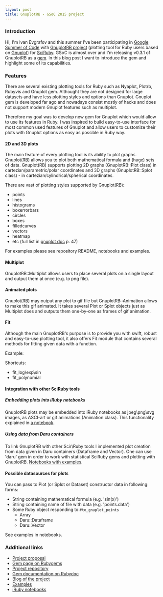 ```yaml
---
layout: post
title: GnuplotRB - GSoC 2015 project
---
```

### Introduction

Hi, I'm Ivan Evgrafov and this summer I've been participating in [Google Summer of Code]()
 with [GnuplotRB project]() (plotting tool for Ruby users based on [Gnuplot]())
 for [SciRuby](). GSoC is almost over and I'm releasing v0.3.1 of GnuplotRB as a [gem]().
 In this blog post I want to introduce the gem and highlight some of its capabilities.

### Features

There are several existing plotting tools for Ruby such as Nyaplot, Plotrb, Rubyvis
 and Gnuplot gem. Althought they are not designed for large datasets and have less
 plotting styles and options than Gnuplot. Gnuplot gem is developed far ago and nowadays consist
 mostly of hacks and does not support modern Gnuplot features such as multiplot.

Therefore my goal was to develop new gem for Gnuplot which would allow to use its
 features in Ruby. I was inspired to build easy-to-use interface for most common
 used features of Gnuplot and allow users to customize their plots with
 Gnuplot options as easy as possible in Ruby way.

#### 2D and 3D plots

The main feature of every plotting tool is its ability to plot graphs. Gnuplot(RB) allows you
 to plot both mathematical formula  and (huge) sets of data. Gnuplot(RB) supports plotting
 2D graphs (GnuplotRB::Plot class)  in cartezian/parametric/polar coordinates and 3D
 graphs (GnuplotRB::Splot class) - in cartezian/cylindrical/spherical coordinates.

There are vast of plotting styles supported by Gnuplot(RB):

- points
- lines
- histograms
- boxerrorbars
- circles
- boxes
- filledcurves
- vectors
- heatmap
- etc (full list in [gnuplot doc](http://www.gnuplot.info/docs_5.0/gnuplot.pdf) p. 47)

For examples please see repository README, notebooks and examples.

#### Multiplot

GnuplotRB::Multiplot allows users to place several plots on a single layout and output
 them at once (e.g. to png file).

#### Animated plots

Gnuplot(RB) may output any plot to gif file but GnuplotRB::Animation allows
 to make this gif animated. It takes several Plot or Splot objects just as
 Multiplot does and outputs them one-by-one as frames of gif animation.

#### Fit

Although the main GnuplotRB's purpose is to provide you with swift, robust and
 easy-to-use plotting tool, it also offers Fit module that contains several
 methods for fitting given data with a function.

Example:


Shortcuts:
- fit_log\exp\sin
- fit_polynomial

#### Integration with other SciRuby tools

##### Embedding plots into iRuby notebooks

GnuplotRB plots may be embedded into iRuby notebooks as jpeg\png\svg
 images, as ASCI-art or gif animations (Animation class). This functionality
 explained in [a notebook]().

##### Using data from Daru containers

To link GnuplotRB with other Scir\Ruby tools I implemented plot
 creation from data given in Daru containers (Dataframe and Vector).
 One can use 'daru' gem in order to work with statistical SciRuby gems
 and plotting with GnuplotRB. [Notebooks with examples]().

#### Possible datasources for plots

You can pass to Plot (or Splot or Dataset) constructor data in following forms:

- String containing mathematical formula (e.g. 'sin(x)')
- String containing name of file with data (e.g. 'points.data')
- Some Ruby object responding to ``#to_gnuplot_points``
  - Array
  - Daru::Dataframe
  - Daru::Vector

See examples in notebooks.

### Additional links

- [Project proposal]()
- [Gem page on Rubygems]()
- [Project repository]()
- [Gem documentation on Rubydoc]()
- [Blog of the project]()
- [Examples]()
- [iRuby notebooks]()

